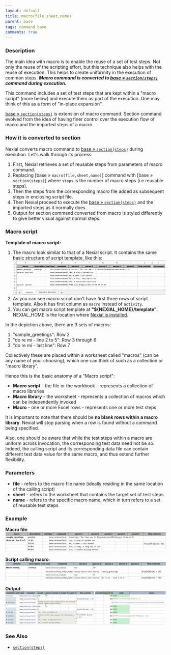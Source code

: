 ```yaml
---
layout: default
title: macro(file,sheet,name)
parent: base
tags: command base
comments: true
---
```



### Description
The main idea with macro is to enable the reuse of a set of test steps. Not only the reuse of the scripting effort, 
but this technique also helps with the reuse of execution. This helps to create uniformity in the execution of common
steps. ***Macro command is converted to [base &raquo; `section(steps)`](section(steps)) command during execution.***

This command includes a set of test steps that are kept within a "macro script" (more below) and execute them as part
of the execution. One may think of this as a form of "in-place expansion". 

[base &raquo; `section(steps)`](section(steps)) is extension of macro command. Section command evolved from the idea 
of having finer control over the execution flow of macro and the imported steps of a macro.


### How it is converted to section
Nexial converts macro command to [base &raquo; `section(steps)`](section(steps)) during execution. Let's walk through 
its process:
1. First, Nexial retrieves a set of reusable steps from parameters of macro command.
2. Replacing [base &raquo; `macro(file,sheet,name)`] command with [base &raquo; `section(steps)`] where `steps` is 
   the number of macro steps (i.e reusable steps).
3. Then the steps from the corresponding macro file added as subsequent steps in enclosing script file.
4. Then Nexial proceed to execute the [base &raquo; `section(steps)`](section(steps)) and the imported steps as it 
   normally does.
5. Output for section command converted from macro is styled differently to give better visual against normal steps.
 

### Macro script
**Template of macro script:**
1. The macro look similar to that of a Nexial script. It contains the same basic structure of script template, 
   like this:<br/>
   ![macro script](image/macro_04.png)<br/>
2. As you can see macro script don't have first three rows of script template. Also it has first column as `macro` 
   instead of `activity`.
3. You can get macro script template at **"${NEXIAL_HOME}/template"**. NEXIAL_HOME is the location where 
   [Nexial is installed](../../userguide/InstallingNexial.md).

In the depiction above, there are 3 sets of macros:
1. "sample_greetings": Row 2
1. "do re mi - line 2 to 5": Row 3 through 6
1. "do re mi - last line": Row 7

Collectively these are placed within a worksheet called "macros" (can be any name of your choosing), which one can 
think of such as a collection or "macro library".

Hence this is the basic anatomy of a "Macro script":
- **Macro script** - the file or the workbook - represents a collection of macro libraries
- **Macro library** - the worksheet - represents a collection of macros which can be independently invoked
- **Macro** - one or more Excel rows - represents one or more test steps

It is important to note that there should be **no blank rows within a macro library**. Nexial will stop parsing when a 
row is found without a command being specified.

Also, one should be aware that while the test steps within a macro are uniform across invocation, the corresponding
test data need not be so. Indeed, the calling script and its corresponding data file can contain different test data
value for the same macro, and thus extend further flexibility.


### Parameters
- **file** - refers to the macro file name (ideally residing in the same location of the calling script)
- **sheet** - refers to the worksheet that contains the target set of test steps
- **name** - refers to the specific macro name, which in turn refers to a set of reusable test steps 


### Example
**Macro file**:<br/>
![macro](image/macro_01.png)

**Script calling macro**:<br/>
![script](image/macro_02.png)

**Output**:<br/>
![output](image/macro_03.png)


### See Also
- [`section(steps)`](section(steps))
